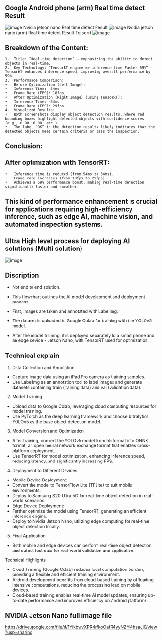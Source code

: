Google Android phone (arm) Real time detect Result 
---
![image](https://github.com/shemberlin/tray_tfinnovator/blob/3331315961ff6e7c102409392a84e3ddebb1591c/gif/result.gif)
Nvidia jetson nano Real time detect Result 
![image](https://github.com/shemberlin/tray_tfinnovator/blob/fb9aaae852c774fbe2067c803f81115308349664/gif/real_time_detectation_nvidia_jetson_nano.gif)
Nvidia jetson nano (arm) Real time detect Result Tersorrt
![image](https://github.com/shemberlin/tray_tfinnovator/blob/3331315961ff6e7c102409392a84e3ddebb1591c/gif/real_time_detectation_nvidia_jetson_nano_tensorrt.gif)
## Breakdown of the Content:
	1.	Title: “Real-time detection” — emphasizing the ability to detect objects in real-time.
	2.	Key Technology: “TensorRT engine => inference time Faster 59%” — TensorRT enhances inference speed, improving overall performance by 59%.
	3.	Performance Comparison:
	•	Before Optimization (Left Image):
	•	Inference Time: ~54ms
	•	Frame Rate (FPS): 18fps
	•	After Optimization (Right Image) (using TensorRT):
	•	Inference Time: ~34ms
	•	Frame Rate (FPS): 29fps
	4.	Visualized Results:
	•	Both screenshots display object detection results, where red bounding boxes highlight detected objects with confidence scores (e.g., 0.90, 0.88, etc.).
	•	The label “OK” in the detection results likely indicates that the detected objects meet certain criteria or pass the inspection.

## Conclusion:

## After optimization with TensorRT:
	•	Inference time is reduced (from 54ms to 34ms).
	•	Frame rate increases (from 18fps to 29fps).
	•	Achieves a 59% performance boost, making real-time detection significantly faster and smoother.

This kind of performance enhancement is crucial for applications requiring high-efficiency inference, such as edge AI, machine vision, and automated inspection systems.
---
## Ultra High level process for deploying AI solutions (Multi solution) 
![image](https://github.com/shemberlin/tray_tfinnovator/blob/961e97bafc864278c83792271f03c61601eac4b1/gif/ultra_high_level_process_for_deploying_AI_solution.gif)

## Discription
*	Not end to end solution.

*	This flowchart outlines the AI model development and deployment process. 

*	First, images are taken and annotated with LabelImg. 

*	The dataset is uploaded to Google Colab for training with the YOLOv5 model.

*	After the model training, it is deployed separately to a smart phone and an edge device - Jetson Nano, with TensorRT used for optimization. 
## Technical explain

1. Data Collection and Annotation
*	Capture image data using an iPad Pro camera as training samples.
*	Use LabelImg as an annotation tool to label images and generate datasets containing train (training data) and val (validation data).

2. Model Training
*	Upload data to Google Colab, leveraging cloud computing resources for model training.
*	Use PyTorch as the deep learning framework and choose Ultralytics YOLOv5 as the base object detection model.

3. Model Conversion and Optimization
*	After training, convert the YOLOv5 model from h5 format into ONNX format, an open neural network exchange format that enables cross-platform deployment.
*	Use TensorRT for model optimization, enhancing inference speed, reducing latency, and significantly increasing FPS.

4. Deployment to Different Devices
*	Mobile Device Deployment:
*	Convert the model to TensorFlow Lite (TFLite) to suit mobile environments.
*	Deploy to Samsung S20 Ultra 5G for real-time object detection in real-world scenarios.
*	Edge Device Deployment:
*	Further optimize the model using TensorRT, generating an efficient inference engine.
*	Deploy to Nvidia Jetson Nano, utilizing edge computing for real-time object detection locally.

5. Final Application
*	Both mobile and edge devices can perform real-time object detection and output test data for real-world validation and application.

Technical Highlights
*	Cloud Training (Google Colab) reduces local computation burden, providing a flexible and efficient training environment.
*	Android development benefits from cloud-based training by offloading intensive computations, reducing the processing load on mobile devices.
*	Cloud-based training enables real-time AI model updates, ensuring up-to-date performance and improved efficiency on Android platforms.

## NVIDIA Jetson Nano full image file
https://drive.google.com/file/d/1YikbwvXPR4rfkoOafR4yyNZYi4hsaJj0/view?usp=sharing